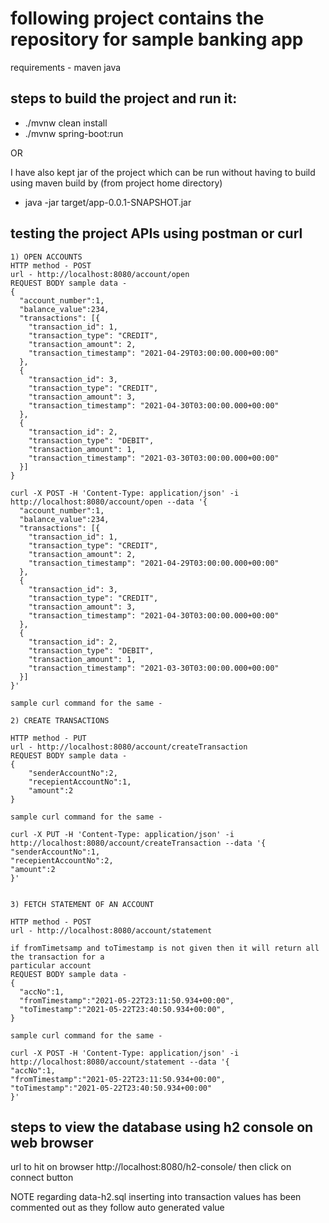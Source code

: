 # following project contains the repository for sample banking app


requirements - 
maven
java

## steps to build the project and run it:

- ./mvnw clean install
- ./mvnw spring-boot:run

OR

I have also kept jar of the project which can be run without having to build using maven build by (from project home directory)
- java -jar target/app-0.0.1-SNAPSHOT.jar

## testing the project APIs using postman or curl
```
1) OPEN ACCOUNTS
HTTP method - POST
url - http://localhost:8080/account/open
REQUEST BODY sample data - 
{
  "account_number":1,
  "balance_value":234,
  "transactions": [{
    "transaction_id": 1,
    "transaction_type": "CREDIT",
    "transaction_amount": 2,
    "transaction_timestamp": "2021-04-29T03:00:00.000+00:00"
  },
  {
    "transaction_id": 3,
    "transaction_type": "CREDIT",
    "transaction_amount": 3,
    "transaction_timestamp": "2021-04-30T03:00:00.000+00:00"
  },
  {
    "transaction_id": 2,
    "transaction_type": "DEBIT",
    "transaction_amount": 1,
    "transaction_timestamp": "2021-03-30T03:00:00.000+00:00"
  }]
}

curl -X POST -H 'Content-Type: application/json' -i http://localhost:8080/account/open --data '{
  "account_number":1,
  "balance_value":234,
  "transactions": [{
    "transaction_id": 1,
    "transaction_type": "CREDIT",
    "transaction_amount": 2,
    "transaction_timestamp": "2021-04-29T03:00:00.000+00:00"
  },
  {
    "transaction_id": 3,
    "transaction_type": "CREDIT",
    "transaction_amount": 3,
    "transaction_timestamp": "2021-04-30T03:00:00.000+00:00"
  },
  {
    "transaction_id": 2,
    "transaction_type": "DEBIT",
    "transaction_amount": 1,
    "transaction_timestamp": "2021-03-30T03:00:00.000+00:00"
  }]
}'

sample curl command for the same - 

2) CREATE TRANSACTIONS

HTTP method - PUT 
url - http://localhost:8080/account/createTransaction 
REQUEST BODY sample data - 
{
    "senderAccountNo":2,
    "recepientAccountNo":1,
    "amount":2
}

sample curl command for the same - 

curl -X PUT -H 'Content-Type: application/json' -i http://localhost:8080/account/createTransaction --data '{
"senderAccountNo":1,
"recepientAccountNo":2,
"amount":2
}'


3) FETCH STATEMENT OF AN ACCOUNT

HTTP method - POST 
url - http://localhost:8080/account/statement

if fromTimetsamp and toTimestamp is not given then it will return all the transaction for a 
particular account
REQUEST BODY sample data - 
{
  "accNo":1,
  "fromTimestamp":"2021-05-22T23:11:50.934+00:00",
  "toTimestamp":"2021-05-22T23:40:50.934+00:00",
}

sample curl command for the same - 

curl -X POST -H 'Content-Type: application/json' -i http://localhost:8080/account/statement --data '{
"accNo":1,
"fromTimestamp":"2021-05-22T23:11:50.934+00:00",
"toTimestamp":"2021-05-22T23:40:50.934+00:00"
}'
```
## steps to view the database using h2 console on web browser

url to hit on browser http://localhost:8080/h2-console/
then
click on connect button


NOTE regarding data-h2.sql
inserting into transaction values has been commented out as they follow auto generated value

